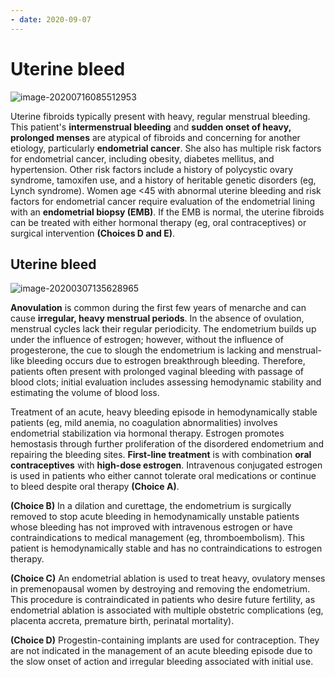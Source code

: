 ```yaml
---
- date: 2020-09-07
---
```


# Uterine bleed

<!-- endometrial hyperplasia or cancer sx, dx, rx-->

![image-20200716085512953](https://photos.thisispiggy.com/file/wikiFiles/image-20200716085512953.png)

Uterine fibroids typically present with heavy, regular menstrual bleeding. This patient's **intermenstrual bleeding** and **sudden onset of heavy, prolonged menses** are atypical of fibroids and concerning for another etiology, particularly **endometrial cancer**. She also has multiple risk factors for endometrial cancer, including obesity, diabetes mellitus, and hypertension. Other risk factors include a history of polycystic ovary syndrome, tamoxifen use, and a history of heritable genetic disorders (eg, Lynch syndrome). Women age <45 with abnormal uterine bleeding and risk factors for endometrial cancer require evaluation of the endometrial lining with an **endometrial biopsy (EMB)**. If the EMB is normal, the uterine fibroids can be treated with either hormonal therapy (eg, oral contraceptives) or surgical intervention **(Choices D and E)**.

## Uterine bleed

<!-- uterine bleed causes, management -->

![image-20200307135628965](https://photos.thisispiggy.com/file/wikiFiles/image-20200307135628965.png)

**Anovulation** is common during the first few years of menarche and can cause **irregular, heavy menstrual periods**. In the absence of ovulation, menstrual cycles lack their regular periodicity. The endometrium builds up under the influence of estrogen; however, without the influence of progesterone, the cue to slough the endometrium is lacking and menstrual-like bleeding occurs due to estrogen breakthrough bleeding. Therefore, patients often present with prolonged vaginal bleeding with passage of blood clots; initial evaluation includes assessing hemodynamic stability and estimating the volume of blood loss.

Treatment of an acute, heavy bleeding episode in hemodynamically stable patients (eg, mild anemia, no coagulation abnormalities) involves endometrial stabilization via hormonal therapy. Estrogen promotes hemostasis through further proliferation of the disordered endometrium and repairing the bleeding sites. **First-line treatment** is with combination **oral contraceptives** with **high-dose estrogen**. Intravenous conjugated estrogen is used in patients who either cannot tolerate oral medications or continue to bleed despite oral therapy **(Choice A)**.

**(Choice B)** In a dilation and curettage, the endometrium is surgically removed to stop acute bleeding in hemodynamically unstable patients whose bleeding has not improved with intravenous estrogen or have contraindications to medical management (eg, thromboembolism). This patient is hemodynamically stable and has no contraindications to estrogen therapy.

**(Choice C)** An endometrial ablation is used to treat heavy, ovulatory menses in premenopausal women by destroying and removing the endometrium. This procedure is contraindicated in patients who desire future fertility, as endometrial ablation is associated with multiple obstetric complications (eg, placenta accreta, premature birth, perinatal mortality).

**(Choice D)** Progestin-containing implants are used for contraception. They are not indicated in the management of an acute bleeding episode due to the slow onset of action and irregular bleeding associated with initial use.
